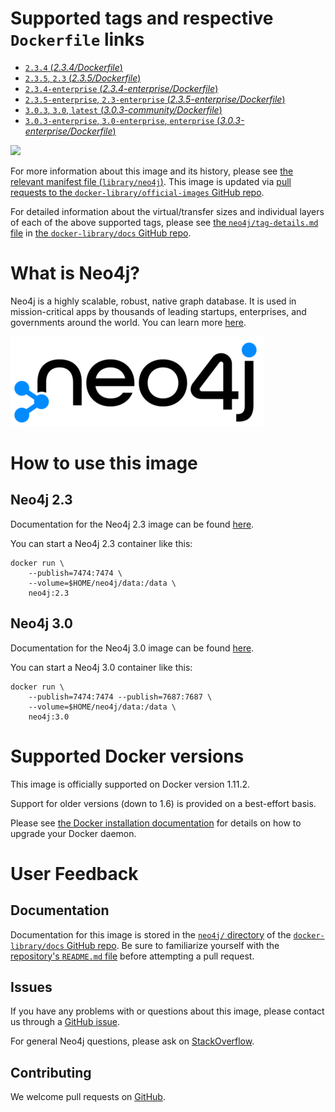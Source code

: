 # Supported tags and respective `Dockerfile` links

-	[`2.3.4` (*2.3.4/Dockerfile*)](https://github.com/neo4j/docker-neo4j/blob/3f379d33f5d08f2e483769427ab1e0b898a819ac/2.3.4/Dockerfile)
-	[`2.3.5`, `2.3` (*2.3.5/Dockerfile*)](https://github.com/neo4j/docker-neo4j/blob/3f379d33f5d08f2e483769427ab1e0b898a819ac/2.3.5/Dockerfile)
-	[`2.3.4-enterprise` (*2.3.4-enterprise/Dockerfile*)](https://github.com/neo4j/docker-neo4j/blob/3f379d33f5d08f2e483769427ab1e0b898a819ac/2.3.4-enterprise/Dockerfile)
-	[`2.3.5-enterprise`, `2.3-enterprise` (*2.3.5-enterprise/Dockerfile*)](https://github.com/neo4j/docker-neo4j/blob/3f379d33f5d08f2e483769427ab1e0b898a819ac/2.3.5-enterprise/Dockerfile)
-	[`3.0.3`, `3.0`, `latest` (*3.0.3-community/Dockerfile*)](https://github.com/neo4j/docker-neo4j-publish/blob/860588baa6a9e97c7d10bdbc0084e4c59f3886a6/3.0.3-community/Dockerfile)
-	[`3.0.3-enterprise`, `3.0-enterprise`, `enterprise` (*3.0.3-enterprise/Dockerfile*)](https://github.com/neo4j/docker-neo4j-publish/blob/860588baa6a9e97c7d10bdbc0084e4c59f3886a6/3.0.3-enterprise/Dockerfile)

[![](https://badge.imagelayers.io/neo4j:latest.svg)](https://imagelayers.io/?images=neo4j:2.3.4,neo4j:2.3.5,neo4j:2.3.4-enterprise,neo4j:2.3.5-enterprise,neo4j:3.0.3,neo4j:3.0.3-enterprise)

For more information about this image and its history, please see [the relevant manifest file (`library/neo4j`)](https://github.com/docker-library/official-images/blob/master/library/neo4j). This image is updated via [pull requests to the `docker-library/official-images` GitHub repo](https://github.com/docker-library/official-images/pulls?q=label%3Alibrary%2Fneo4j).

For detailed information about the virtual/transfer sizes and individual layers of each of the above supported tags, please see [the `neo4j/tag-details.md` file](https://github.com/docker-library/docs/blob/master/neo4j/tag-details.md) in [the `docker-library/docs` GitHub repo](https://github.com/docker-library/docs).

# What is Neo4j?

Neo4j is a highly scalable, robust, native graph database. It is used in mission-critical apps by thousands of leading startups, enterprises, and governments around the world. You can learn more [here](http://neo4j.com/developer).

![logo](https://raw.githubusercontent.com/docker-library/docs/c8e2434fd7f640cfb78070c28729693ad1a1d46c/neo4j/logo.png)

# How to use this image

## Neo4j 2.3

Documentation for the Neo4j 2.3 image can be found [here](http://neo4j.com/developer/docker-2.x/).

You can start a Neo4j 2.3 container like this:

```console
docker run \
    --publish=7474:7474 \
    --volume=$HOME/neo4j/data:/data \
    neo4j:2.3
```

## Neo4j 3.0

Documentation for the Neo4j 3.0 image can be found [here](http://neo4j.com/developer/docker-3.x/).

You can start a Neo4j 3.0 container like this:

```console
docker run \
    --publish=7474:7474 --publish=7687:7687 \
    --volume=$HOME/neo4j/data:/data \
    neo4j:3.0
```

# Supported Docker versions

This image is officially supported on Docker version 1.11.2.

Support for older versions (down to 1.6) is provided on a best-effort basis.

Please see [the Docker installation documentation](https://docs.docker.com/installation/) for details on how to upgrade your Docker daemon.

# User Feedback

## Documentation

Documentation for this image is stored in the [`neo4j/` directory](https://github.com/docker-library/docs/tree/master/neo4j) of the [`docker-library/docs` GitHub repo](https://github.com/docker-library/docs). Be sure to familiarize yourself with the [repository's `README.md` file](https://github.com/docker-library/docs/blob/master/README.md) before attempting a pull request.

## Issues

If you have any problems with or questions about this image, please contact us through a [GitHub issue](https://github.com/neo4j/docker-neo4j/issues).

For general Neo4j questions, please ask on [StackOverflow](http://stackoverflow.com/).

## Contributing

We welcome pull requests on [GitHub](https://github.com/neo4j/docker-neo4j/pulls).
